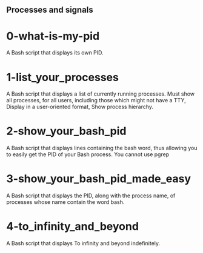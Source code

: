 ## Processes and signals
# 0-what-is-my-pid
A Bash script that displays its own PID.
# 1-list_your_processes
A Bash script that displays a list of currently running processes. Must show all processes, for all users, including those which might not have a TTY, Display in a user-oriented format, Show process hierarchy.
# 2-show_your_bash_pid
A Bash script that displays lines containing the bash word, thus allowing you to easily get the PID of your Bash process. You cannot use pgrep
# 3-show_your_bash_pid_made_easy
A Bash script that displays the PID, along with the process name, of processes whose name contain the word bash.
# 4-to_infinity_and_beyond
A Bash script that displays To infinity and beyond indefinitely.
